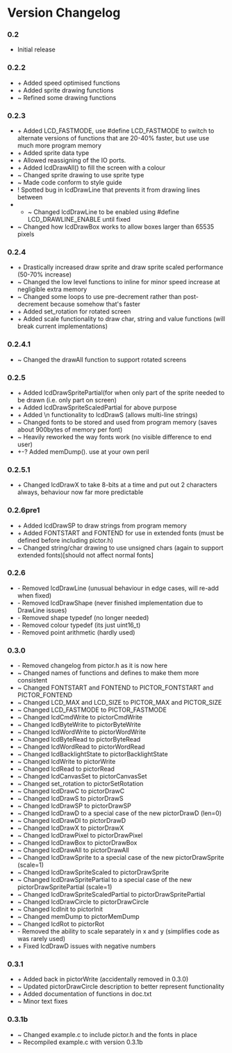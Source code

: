 # Version Changelog
### 0.2
* Initial release

### 0.2.2
* \+ Added speed optimised functions
* \+ Added sprite drawing functions
* ~ Refined some drawing functions

### 0.2.3
* \+ Added LCD_FASTMODE, use #define LCD_FASTMODE to switch to alternate versions of functions that are 20-40% faster, but use use much more program memory
* \+ Added sprite data type
* \+ Allowed reassigning of the IO ports.
* \+ Added lcdDrawAll() to fill the screen with a colour
* ~ Changed sprite drawing to use sprite type
* ~ Made code conform to style guide
* \! Spotted bug in lcdDrawLine that prevents it from drawing lines between 
* * ~ Changed lcdDrawLine to be enabled using #define LCD_DRAWLINE_ENABLE until fixed
* ~ Changed how lcdDrawBox works to allow boxes larger than 65535 pixels

### 0.2.4
* \+ Drastically increased draw sprite and draw sprite scaled performance (50-70% increase)
* ~ Changed the low level functions to inline for minor speed increase at negligible extra memory
* ~ Changed some loops to use pre-decrement rather than post-decrement because somehow that's faster
* \+ Added set_rotation for rotated screen
* \+ Added scale functionality to draw char, string and value functions (will break current implementations)

### 0.2.4.1
* ~ Changed the drawAll function to support rotated screens

### 0.2.5
* \+ Added lcdDrawSpritePartial(for when only part of the sprite needed to be drawn (i.e. only part on screen)
* \+ Added lcdDrawSpriteScaledPartial for above purpose
* \+ Added \n functionality to lcdDrawS (allows multi-line strings)
* ~ Changed fonts to be stored and used from program memory (saves about 900bytes of memory per font)
* ~ Heavily reworked the way fonts work (no visible difference to end user)
* \+-? Added memDump(). use at your own peril

### 0.2.5.1
* \+ Changed lcdDrawX to take 8-bits at a time and put out 2 characters always, behaviour now far more predictable

### 0.2.6pre1
* \+ Added lcdDrawSP to draw strings from program memory
* \+ Added FONTSTART and FONTEND for use in extended fonts (must be defined before including pictor.h)
* ~ Changed string/char drawing to use unsigned chars (again to support extended fonts)[should not affect normal fonts]

### 0.2.6
* \- Removed lcdDrawLine (unusual behaviour in edge cases, will re-add when fixed)
* \- Removed lcdDrawShape (never finished implementation due to DrawLine issues)
* \- Removed shape typedef (no longer needed)
* \- Removed colour typedef (its just uint16_t)
* \- Removed point arithmetic (hardly used)

### 0.3.0
* \- Removed changelog from pictor.h as it is now here
* ~ Changed names of functions and defines to make them more consistent
* ~ Changed FONTSTART and FONTEND to PICTOR_FONTSTART and PICTOR_FONTEND
* ~ Changed LCD_MAX and LCD_SIZE to PICTOR_MAX and PICTOR_SIZE
* ~ Changed LCD_FASTMODE to PICTOR_FASTMODE
* ~ Changed lcdCmdWrite to pictorCmdWrite
* ~ Changed lcdByteWrite to pictorByteWrite
* ~ Changed lcdWordWrite to pictorWordWrite
* ~ Changed lcdByteRead to pictorByteRead
* ~ Changed lcdWordRead to pictorWordRead
* ~ Changed lcdBacklightState to pictorBacklightState
* ~ Changed lcdWrite to pictorWrite
* ~ Changed lcdRead to pictorRead
* ~ Changed lcdCanvasSet to pictorCanvasSet
* ~ Changed set_rotation to pictorSetRotation
* ~ Changed lcdDrawC to pictorDrawC
* ~ Changed lcdDrawS to pictorDrawS
* ~ Changed lcdDrawSP to pictorDrawSP
* ~ Changed lcdDrawD to a special case of the new pictorDrawD (len=0)
* ~ Changed lcdDrawDl to pictorDrawD
* ~ Changed lcdDrawX to pictorDrawX
* ~ Changed lcdDrawPixel to pictorDrawPixel
* ~ Changed lcdDrawBox to pictorDrawBox
* ~ Changed lcdDrawAll to pictorDrawAll
* ~ Changed lcdDrawSprite to a special case of the new pictorDrawSprite (scale=1)
* ~ Changed lcdDrawSpriteScaled to pictorDrawSprite
* ~ Changed lcdDrawSpritePartial to a special case of the new pictorDrawSpritePartial (scale=1)
* ~ Changed lcdDrawSpriteScaledPartial to pictorDrawSpritePartial
* ~ Changed lcdDrawCircle to pictorDrawCircle
* ~ Changed lcdInit to pictorInit
* ~ Changed memDump to pictorMemDump
* ~ Changed lcdRot to pictorRot
* \- Removed the ability to scale separately in x and y (simplifies code as was rarely used)
* \+ Fixed lcdDrawD issues with negative numbers

### 0.3.1
* \+ Added back in pictorWrite (accidentally removed in 0.3.0)
* ~ Updated pictorDrawCircle description to better represent functionality
* \+ Added documentation of functions in doc.txt
* ~ Minor text fixes

### 0.3.1b
* ~ Changed example.c to include pictor.h and the fonts in place
* ~ Recompiled example.c with version 0.3.1b